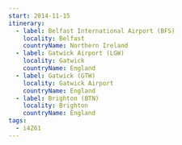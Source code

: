 ```yaml
---
start: 2014-11-15
itinerary:
  - label: Belfast International Airport (BFS)
    locality: Belfast
    countryName: Northern Ireland
  - label: Gatwick Airport (LGW)
    locality: Gatwick
    countryName: England
  - label: Gatwick (GTW)
    locality: Gatwick Airport
    countryName: England
  - label: Brighton (BTN)
    locality: Brighton
    countryName: England
tags:
  - i4Z61
---
```

